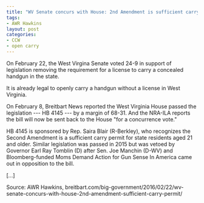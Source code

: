 ```yaml
---
title: "WV Senate concurs with House: 2nd Amendment is sufficient carry permit"
tags:
- AWR Hawkins
layout: post
categories:
- CCW
- open carry
---
```


On February 22, the West Virgina Senate voted 24-9 in support of legislation removing the requirement for a license to carry a concealed handgun in the state.

It is already legal to openly carry a handgun without a license in West Virginia.

On February 8, Breitbart News reported the West Virginia House passed the legislation --- HB 4145 --- by a margin of 68-31. And the NRA-ILA reports the bill will now be sent back to the House "for a concurrence vote."

HB 4145 is sponsored by Rep. Saira Blair (R-Berkley), who recognizes the Second Amendment is a sufficient carry permit for state residents aged 21 and older. Similar legislation was passed in 2015 but was vetoed by Governor Earl Ray Tomblin (D) after Sen. Joe Manchin (D-WV) and Bloomberg-funded Moms Demand Action for Gun Sense In America came out in opposition to the bill.

[...]

Source: AWR Hawkins, breitbart.com/big-government/2016/02/22/wv-senate-concurs-with-house-2nd-amendment-sufficient-carry-permit/

